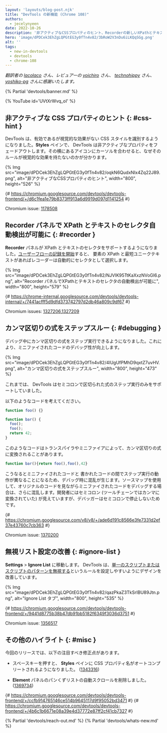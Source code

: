 ```yaml
---
layout: 'layouts/blog-post.njk'
title: "DevTools の新機能 (Chrome 108)"
authors:
  - jecelynyeen
date: 2022-10-26
description: '非アクティブなCSSプロパティのヒント、Recorderの新しいXPathとテキストのセレクタなど'
hero: 'image/dPDCek3EhZgLQPGtEG3y0fTn4v82/3bRoW2V3nDu6iLKQqSGg.png'
alt: ''
tags:
  - new-in-devtools
  - devtools
  - chrome-108
---
```


*翻訳者の [lacolaco](https://github.com/lacolaco) さん、レビュアーの [yoichiro](https://github.com/yoichiro) さん、 [technohippy](https://github.com/technohippy) さん、 [yoshiko-pg](https://github.com/yoshiko-pg) さんに感謝いたします。*

{% Partial 'devtools/banner.md' %}

{% YouTube id='UVtXrWvq_oI' %}

<!-- Translation instructions:
  1. Remove the "draft: true" tag above when submitting PR
  2. Provide translations under each of the English commented original content
  3. Translate the "description" tag above
  4. Translate all the <img> alt text
  5. Update the sites/ja/_partials/devtools/whats-new.md file -->


<!-- ## Hints for inactive CSS properties {: #css-hint } -->
## 非アクティブな CSS プロパティのヒント {: #css-hint }

<!-- DevTools now identifies CSS styles that are valid but have no visible effect. In the **Styles** pane, DevTools fades out the inactive properties. Hover over the icon next to it to understand why the rule has no visible effect.  -->
DevTools は、有効であるが視覚的な効果がない CSS スタイルを識別するようになりました。**Styles** ペインで、 DevTools は非アクティブなプロパティをフェードアウトします。その横にあるアイコンにカーソルを合わせると、なぜそのルールが視覚的な効果を持たないのかが分かります。

{% Img src="image/dPDCek3EhZgLQPGtEG3y0fTn4v82/oqkN6QudxNIx4Zq22J89.png", alt="非アクティブなCSSプロパティのヒント", width="800", height="526" %}

{# https://chromium.googlesource.com/devtools/devtools-frontend/+/d6c1fea1e79b8373ff913a6d9919d097d1141254 #}

Chromium issue: [1178508](https://crbug.com/1178508)


<!-- ## Auto-detect XPath and text selectors in the Recorder panel {: #recorder } -->
## Recorder パネルで XPath とテキストのセレクタ自動検出が可能に {: #recorder }

<!-- The **Recorder** panel now supports XPath and text selectors. [Start recording a user flow](/docs/devtools/recorder/#record) and the recorder automatically picks the XPath and shortest unique text of an element as selector if available. -->
**Recorder** パネルが XPath とテキストのセレクタをサポートするようになりました。[ユーザーフローの記録を開始](/docs/devtools/recorder/#record)すると、 要素の XPath と最短ユニークテキストがあればレコーダーは自動的にセレクタとして選択します。

{% Img src="image/dPDCek3EhZgLQPGtEG3y0fTn4v82/NJVIK95TtKaXxzNVoGI6.png", alt="Recorder パネルでXPathとテキストのセレクタの自動検出が可能に", width="800", height="579" %}

{# https://chrome-internal.googlesource.com/devtools/devtools-internal/+/7441acfff5d9dfd373742797d2db46a809c9df67 #}

Chromium issues: [1327206](https://crbug.com/1327206),[1327209](https://crbug.com/1327209)


<!-- ## Step through comma-separated expressions {: #debugging } -->
## カンマ区切りの式をステップスルー {: #debugging }

<!-- You can now step through comma-separated expressions during debugging. This improves the debuggability of minified code. -->
デバッグ中にカンマ区切りの式をステップ実行できるようになりました。これにより、ミニファイされたコードのデバッグ性が向上します。

{% Img src="image/dPDCek3EhZgLQPGtEG3y0fTn4v82/4lUgUfPMhD9qxtZ7uvHV.png", alt="カンマ区切りの式をステップスルー", width="800", height="473" %}

<!-- Previously, DevTools only supported stepping through semicolon-separated expressions. -->
これまでは、 DevTools はセミコロンで区切られた式のステップ実行のみをサポートしていました。

<!-- Given the code below, -->
以下のようなコードを考えてください。

```js
function foo() {}

function bar() {
  foo();
  foo();
  return 42;
}
```

<!-- Transpilers and minifiers may turn them into comma-separated expressions. -->
このようなコードはトランスパイラやミニファイアによって、カンマ区切りの式に変換されることがあります。

```js
function bar(){return foo(),foo(),42}
``` 

<!-- This creates confusion during debugging because the stepping behavior is different between minified and authored code. It is even more confusing when using sourcemaps to debug the minified code in terms of the original code, as the developer is then looking at semicolons (which were under the hood turned into commas by the toolchain) but the debugger doesn't stop on them. -->
こうなるとミニファイされたコードと 書かれたコードの間でステップ実行の動作が異なることになるため、デバッグ時に混乱が生じます。ソースマップを使用して、オリジナルのコードを見ながらミニファイされたコードをデバッグする場合は、さらに混乱します。開発者にはセミコロン (ツールチェーンではカンマに変換されていた) が見えていますが、デバッガーはセミコロンで停止しないためです。

{# https://chromium.googlesource.com/v8/v8/+/ade6d191c8566e3fe7331d2ef37e43760c7cb363 #}

Chromium issue: [1370200](https://crbug.com/1370200)


<!-- ## Improved Ignore list setting {: #ignore-list } -->
## 無視リスト設定の改善 {: #ignore-list }

<!-- Go to **Settings** > **Ignore List**. DevTools improves the design to help you configure the rules to [ignore a single script or pattern of scripts](/docs/devtools/javascript/reference/#settings-ignore-list). -->
**Settings** > **Ignore List** に移動します。 DevTools は、[単一のスクリプトまたはスクリプトのパターンを無視する](/docs/devtools/javascript/reference/#settings-ignore-list)というルールを設定しやすいようにデザインを改善しています。

{% Img src="image/dPDCek3EhZgLQPGtEG3y0fTn4v82/qazPkaZ3TkSrIBU89Jtn.png", alt="Ignore List タブ", width="800", height="535" %}

{# https://chromium.googlesource.com/devtools/devtools-frontend/+/9441d8775b38b47db91bb5182f6349f3036d3751 #}

Chromium issue: [1356517](https://crbug.com/1356517)


<!-- ## Miscellaneous highlights {: #misc } -->
## その他のハイライト {: #misc }

<!-- These are some noteworthy fixes in this release: -->
今回のリリースでは、以下の注目すべき修正点があります。

<!-- - Autocomplete CSS property name in the **Styles** pane on pressing space. ([1343316](https://crbug.com/1343316)) -->
- スペースキーを押すと、 **Styles** ペインに CSS プロパティ名がオートコンプリートされるようになりました。 ([1343316](https://crbug.com/1343316))
<!-- - Remove auto scroll in the **Element** panel’s breadcrumb. ([1369734](https://crbug.com/1369734)) -->
- **Element** パネルのパンくずリストの自動スクロールを削除しました。 ([1369734](https://crbug.com/1369734))

{# https://chromium.googlesource.com/devtools/devtools-frontend/+/ccfb914765146ce514b9645117d9f95052bd3471 #}
{# https://chromium.googlesource.com/devtools/devtools-frontend/+/4b6c1b6671e08a39e4d37772e87ff2cf41cb7327 #}


{% Partial 'devtools/reach-out.md' %}
{% Partial 'devtools/whats-new.md' %}
